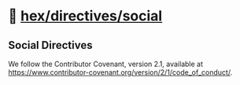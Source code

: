 # 📓 [hex/directives/social](https://github.com/eserozvataf/hex/tree/development/src/directives/social)

## Social Directives

We follow the Contributor Covenant, version 2.1, available at
https://www.contributor-covenant.org/version/2/1/code_of_conduct/.
